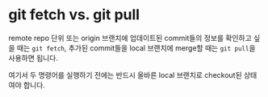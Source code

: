 # git fetch vs. git pull

remote repo 단위 또는 origin 브랜치에 업데이트된 commit들의 정보를 확인하고 싶을 때는 `git fetch`, 추가된 commit들을 local 브랜치에 merge할 때는 `git pull`을 사용하면 됩니다.

여기서 두 명령어를 실행하기 전에는 반드시 올바른 local 브랜치로 checkout된 상태여야 합니다.
